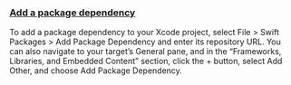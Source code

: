 ### [Add a package dependency](https://developer.apple.com/documentation/xcode/adding-package-dependencies-to-your-app#Add-a-package-dependency)

To add a package dependency to your Xcode project, select File > Swift Packages > Add Package Dependency and enter its repository URL. You can also navigate to your target’s General pane, and in the “Frameworks, Libraries, and Embedded Content” section, click the + button, select Add Other, and choose Add Package Dependency.
